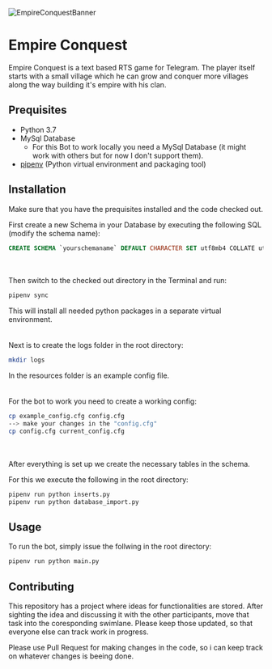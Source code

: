 ![EmpireConquestBanner](https://imgshare.io/images/2020/06/19/Empire-Conquestedit.md.png)
# Empire Conquest
Empire Conquest is a text based RTS game for Telegram. The player itself starts with a small village which he can grow and conquer more villages along the way building it's empire with his clan.

## Prequisites

- Python 3.7
- MySql Database
    - For this Bot to work locally you need a MySql Database (it might work with others but for now I don't support them).
- [pipenv](https://github.com/pypa/pipenv) (Python virtual environment and packaging tool)

## Installation

Make sure that you have the prequisites installed and the code checked out.

First create a new Schema in your Database by executing the following SQL (modify the schema name):
```sql
CREATE SCHEMA `yourschemaname` DEFAULT CHARACTER SET utf8mb4 COLLATE utf8mb4_unicode_520_ci ;
```
<br><br>
Then switch to the checked out directory in the Terminal and run:

```bash
pipenv sync
```
This will install all needed python packages in a separate virtual environment.
<br><br><br>
Next is to create the logs folder in the root directory:
```bash
mkdir logs
```

In the resources folder is an example config file. 
<br><br><br>
For the bot to work you need to create a working config:
```bash
cp example_config.cfg config.cfg
--> make your changes in the "config.cfg"
cp config.cfg current_config.cfg
```
<br><br>
After everything is set up we create the necessary tables in the schema.

For this we execute the following in the root directory:
```bash
pipenv run python inserts.py
pipenv run python database_import.py
```

## Usage
To run the bot, simply issue the follwing in the root directory:
```bash
pipenv run python main.py
```

## Contributing
This repository has a project where ideas for functionalities are stored.
After sighting the idea and discussing it with the other participants, move that task into the coresponding swimlane. Please keep those updated, so that everyone else can track work in progress.

Please use Pull Request for making changes in the code, so i can keep track on whatever changes is beeing done.
